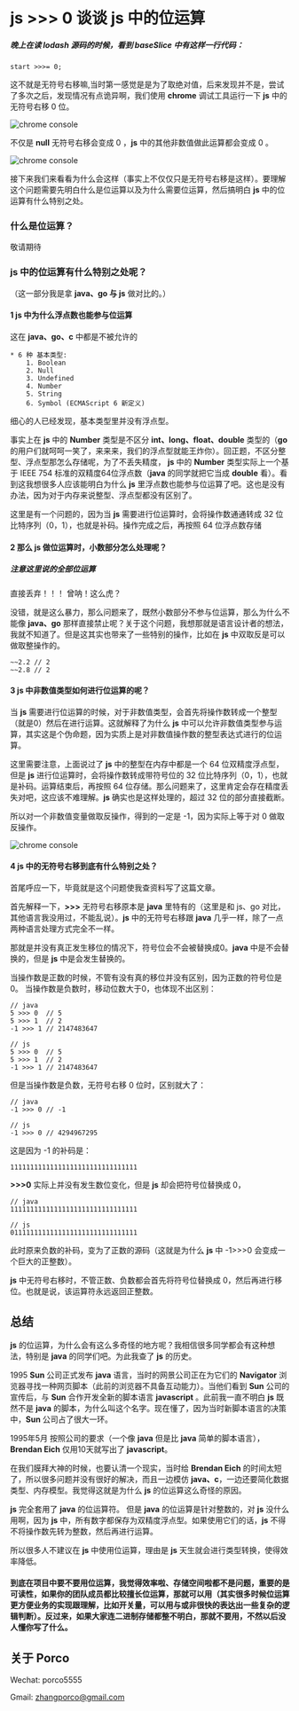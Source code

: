 # js >>> 0 谈谈 js 中的位运算

##### 晚上在读 **lodash** 源码的时候，看到 **baseSlice** 中有这样一行代码：

```@javascript
start >>>= 0;
```
这不就是无符号右移嘛,当时第一感觉是是为了取绝对值，后来发现并不是，尝试了多次之后，发现情况有点诡异啊，我们使用 **chrome** 调试工具运行一下 **js** 中的无符号右移 0 位。


![chrome console](http://p2u26co2w.bkt.clouddn.com/console%3E%3E%3E.jpeg)


不仅是 **null** 无符号右移会变成 0 ，**js** 中的其他非数值做此运算都会变成 0 。

![chrome console](http://p2u26co2w.bkt.clouddn.com/WechatIMG1440.jpeg)

接下来我们来看看为什么会这样（事实上不仅仅只是无符号右移是这样）。要理解这个问题需要先明白什么是位运算以及为什么需要位运算，然后搞明白 **js** 中的位运算有什么特别之处。

### 什么是位运算？
敬请期待

### js 中的位运算有什么特别之处呢？
（这一部分我是拿 **java、go 与 js** 做对比的。）

#### 1 js 中为什么浮点数也能参与位运算
这在 **java、go、c** 中都是不被允许的

```@javascript
* 6 种 基本类型:
	1. Boolean
	2. Null
	3. Undefined
	4. Number
	5. String
	6. Symbol (ECMAScript 6 新定义)
```
	
细心的人已经发现，基本类型里并没有浮点型。

事实上在 **js** 中的 **Number** 类型是不区分 **int、long、float、double** 类型的（**go** 的用户们就呵呵一笑了，来来来，我们的浮点型就能王炸你）。回正题，不区分整型、浮点型那怎么存储呢，为了不丢失精度， **js** 中的 **Number** 类型实际上一个基于 IEEE 754 标准的双精度64位浮点数（**java** 的同学就把它当成 **double** 看）。看到这我想很多人应该能明白为什么 **js** 里浮点数也能参与位运算了吧。这也是没有办法，因为对于内存来说整型、浮点型都没有区别了。

这里是有一个问题的，因为当 **js** 需要进行位运算时，会将操作数通通转成 32 位比特序列（0，1），也就是补码。操作完成之后，再按照 64 位浮点数存储

#### 2 那么 js 做位运算时，小数部分怎么处理呢？
##### 注意这里说的全部位运算
直接丢弃！！！  曾呐！这么虎？

没错，就是这么暴力，那么问题来了，既然小数部分不参与位运算，那么为什么不能像 **java、go** 那样直接禁止呢？关于这个问题，我想那就是语言设计者的想法，我就不知道了。但是这其实也带来了一些特别的操作，比如在 **js** 中双取反是可以做取整操作的。

```@javascript
~~2.2 // 2
~~2.8 // 2
```

#### 3 js 中非数值类型如何进行位运算的呢？
当 **js** 需要进行位运算的时候，对于非数值类型，会首先将操作数转成一个整型（就是0）然后在进行运算。这就解释了为什么 **js** 中可以允许非数值类型参与运算，其实这是个伪命题，因为实质上是对非数值操作数的整型表达式进行的位运算。

这里需要注意，上面说过了 **js** 中的整型在内存中都是一个 64 位双精度浮点型，但是 **js** 进行位运算时，会将操作数转成带符号位的 32 位比特序列（0，1），也就是补码。运算结束后，再按照 64 位存储。那么问题来了，这里肯定会存在精度丢失对吧，这应该不难理解。**js** 确实也是这样处理的，超过 32 位的部分直接截断。

所以对一个非数值变量做取反操作，得到的一定是 -1，因为实际上等于对 0 做取反操作。

![chrome console](http://p2u26co2w.bkt.clouddn.com/%E5%8F%96%E5%8F%8D.jpeg)

#### 4 js 中的无符号右移到底有什么特别之处？
首尾呼应一下，毕竟就是这个问题使我查资料写了这篇文章。

首先解释一下，**>>>** 无符号右移原本是 **java** 里特有的（这里是和 js、go 对比，其他语言我没用过，不能乱说）。**js** 中的无符号右移跟 **java** 几乎一样，除了一点两种语言处理方式完全不一样。

那就是并没有真正发生移位的情况下，符号位会不会被替换成0。**java** 中是不会替换的，但是 **js** 中是会发生替换的。

当操作数是正数的时候，不管有没有真的移位并没有区别，因为正数的符号位是 0。
当操作数是负数时，移动位数大于0，也体现不出区别：

```@javascript
// java
5 >>> 0  // 5
5 >>> 1  // 2
-1 >>> 1 // 2147483647

// js
5 >>> 0  // 5
5 >>> 1  // 2
-1 >>> 1 // 2147483647
```

但是当操作数是负数，无符号右移 0 位时，区别就大了：

```@javascript
// java
-1 >>> 0 // -1

// js
-1 >>> 0 // 4294967295
```

这是因为 -1 的补码是：

```@javascript
11111111111111111111111111111111
```

**>>>0** 实际上并没有发生数位变化，但是 **js** 却会把符号位替换成 0，

```@javascript
// java
11111111111111111111111111111111

// js
01111111111111111111111111111111
```

此时原来负数的补码，变为了正数的源码（这就是为什么 **js** 中 -1>>>0 会变成一个巨大的正整数）。

**js** 中无符号右移时，不管正数、负数都会首先将符号位替换成 0，然后再进行移位。也就是说，该运算符永远返回正整数。

## 总结

**js** 的位运算，为什么会有这么多奇怪的地方呢？我相信很多同学都会有这种想法，特别是 **java** 的同学们吧。为此我查了 **js** 的历史。

1995 **Sun** 公司正式发布 **java** 语言，当时的网景公司正在为它们的 **Navigator** 浏览器寻找一种网页脚本（此前的浏览器不具备互动能力）。当他们看到 **Sun** 公司的宣传后，与 **Sun** 合作开发全新的脚本语言 **javascript** 。此前我一直不明白 **js** 既然不是 **java** 的脚本，为什么叫这个名字。现在懂了，因为当时新脚本语言的决策中，**Sun** 公司占了很大一环。

1995年5月 按照公司的要求（一个像 **java** 但是比 **java** 简单的脚本语言），**Brendan Eich** 仅用10天就写出了 **javascript**。

在我们膜拜大神的时候，也要认清一个现实，当时给 **Brendan Eich** 的时间太短了，所以很多问题并没有很好的解决，而且一边模仿 **java、c**，一边还要简化数据类型、内存模型。我觉得这就是为什么 **js** 的位运算这么奇怪的原因。

**js** 完全套用了 **java** 的位运算符。
但是 **java** 的位运算是针对整数的，对 **js** 没什么用啊，因为 **js** 中，所有数字都保存为双精度浮点型。如果使用它们的话，**js** 不得不将操作数先转为整数，然后再进行运算。

所以很多人不建议在 **js** 中使用位运算，理由是 **js** 天生就会进行类型转换，使得效率降低。

#### 到底在项目中要不要用位运算，我觉得效率啦、存储空间啦都不是问题，重要的是可读性，如果你的团队成员都比较擅长位运算，那就可以用（其实很多时候位运算更方便业务的实现跟理解，比如开关量，可以用与或非很快的表达出一些复杂的逻辑判断）。反过来，如果大家连二进制存储都整不明白，那就不要用，不然以后没人懂你写了什么。



## 关于 Porco

Wechat: porco5555

Gmail:  zhangporco@gmail.com
